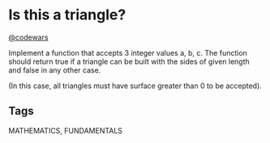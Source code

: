 # Is this a triangle?

[@codewars](https://www.codewars.com/kata/56606694ec01347ce800001b)

Implement a function that accepts 3 integer values a, b, c. The function should return true if a triangle can be built with the sides of given length and false in any other case.

(In this case, all triangles must have surface greater than 0 to be accepted).

## Tags

MATHEMATICS, FUNDAMENTALS
